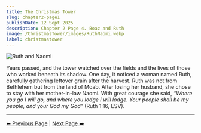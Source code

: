 ```yaml
---
title: The Christmas Tower
slug: chapter2-page1
publishDate: 12 Sept 2025
description: Chapter 2 Page 4. Boaz and Ruth
image: /ChristmasTower/images/RuthNaomi.webp
label: christmastower
---
```


![Ruth and Naomi](/ChristmasTower/images/RuthNaomi.webp)

Years passed, and the tower watched over the fields and the lives of those who worked beneath its shadow. One day, it noticed a woman named Ruth, carefully gathering leftover grain after the harvest. Ruth was not from Bethlehem but from the land of Moab. After losing her husband, she chose to stay with her mother-in-law Naomi. With great courage she said, *“Where you go I will go, and where you lodge I will lodge. Your people shall be my people, and your God my God”* (Ruth 1:16, ESV).

---

[⬅️ Previous Page](/ChristmasTower/blog/chapter1-page3) | [Next Page ➡️](/ChristmasTower/blog/chapter2-page2)
